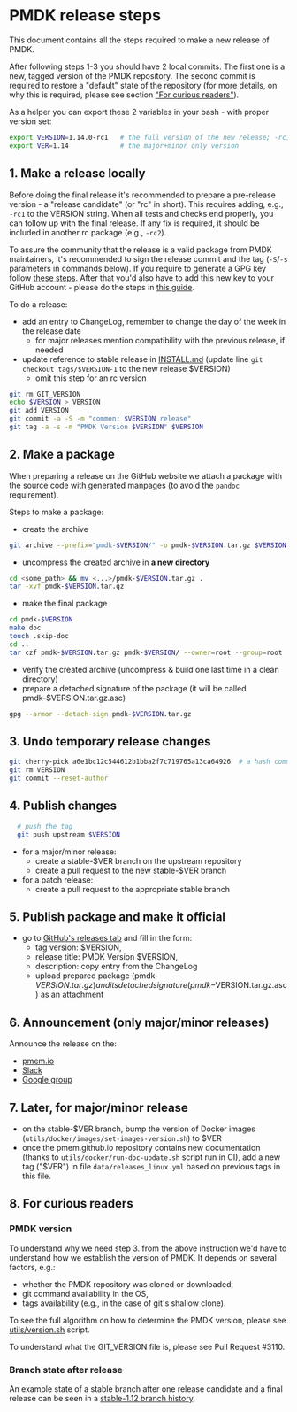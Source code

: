 # PMDK release steps

This document contains all the steps required to make a new release of PMDK.

After following steps 1-3 you should have 2 local commits. The first one is a new, tagged version
of the PMDK repository. The second commit is required to restore a "default" state of the repository
(for more details, on why this is required, please see section ["For curious readers"](#8-for-curious-readers)).

As a helper you can export these 2 variables in your bash - with proper version set:

```bash
export VERSION=1.14.0-rc1   # the full version of the new release; -rc1 included just as an example
export VER=1.14             # the major+minor only version
```

## 1. Make a release locally

Before doing the final release it's recommended to prepare a pre-release version - a "release candidate"
(or "rc" in short). This requires adding, e.g., `-rc1` to the VERSION string. When all tests and checks
end properly, you can follow up with the final release. If any fix is required, it should be included in
another rc package (e.g., `-rc2`).

To assure the community that the release is a valid package from PMDK maintainers, it's recommended to sign the release
commit and the tag (`-S`/`-s` parameters in commands below). If you require to generate a GPG key follow
[these steps](https://docs.github.com/en/authentication/managing-commit-signature-verification/generating-a-new-gpg-key).
After that you'd also have to add this new key to your GitHub account - please do the steps in
[this guide](https://docs.github.com/en/authentication/managing-commit-signature-verification/telling-git-about-your-signing-key).

To do a release:
- add an entry to ChangeLog, remember to change the day of the week in the release date
  - for major releases mention compatibility with the previous release, if needed
- update reference to stable release in [INSTALL.md](INSTALL.md) (update line `git checkout tags/$VERSION-1` to the new release $VERSION)
  - omit this step for an rc version

```bash
git rm GIT_VERSION
echo $VERSION > VERSION
git add VERSION
git commit -a -S -m "common: $VERSION release"
git tag -a -s -m "PMDK Version $VERSION" $VERSION
```

## 2. Make a package

When preparing a release on the GitHub website we attach a package with the source code
with generated manpages (to avoid the `pandoc` requirement).

Steps to make a package:
- create the archive

```bash
git archive --prefix="pmdk-$VERSION/" -o pmdk-$VERSION.tar.gz $VERSION
```

- uncompress the created archive in **a new directory**

```bash
cd <some_path> && mv <...>/pmdk-$VERSION.tar.gz .
tar -xvf pmdk-$VERSION.tar.gz
```

- make the final package

```bash
cd pmdk-$VERSION
make doc
touch .skip-doc
cd ..
tar czf pmdk-$VERSION.tar.gz pmdk-$VERSION/ --owner=root --group=root
```

- verify the created archive (uncompress & build one last time in a clean directory)
- prepare a detached signature of the package (it will be called pmdk-$VERSION.tar.gz.asc)

```bash
gpg --armor --detach-sign pmdk-$VERSION.tar.gz
```

## 3. Undo temporary release changes

```bash
git cherry-pick a6e1bc12c544612b1bba2f7c719765a13ca64926  # a hash commit containing generic undo, called "common: git versions"
git rm VERSION
git commit --reset-author
```

## 4. Publish changes

  ```bash
    # push the tag
    git push upstream $VERSION
  ```

- for a major/minor release:
  - create a stable-$VER branch on the upstream repository
  - create a pull request to the new stable-$VER branch
- for a patch release:
  - create a pull request to the appropriate stable branch

## 5. Publish package and make it official

- go to [GitHub's releases tab](https://github.com/pmem/pmdk/releases/new) and fill in the form:
  - tag version: $VERSION,
  - release title: PMDK Version $VERSION,
  - description: copy entry from the ChangeLog
  - upload prepared package (pmdk-$VERSION.tar.gz) and its detached signature (pmdk-$VERSION.tar.gz.asc) as an attachment

## 6. Announcement (only major/minor releases)

Announce the release on the:
- [pmem.io](https://pmem.io/announcements/)
- [Slack](https://pmem-io.slack.com)
- [Google group](https://groups.google.com/g/pmem )

## 7. Later, for major/minor release

- on the stable-$VER branch, bump the version of Docker images (`utils/docker/images/set-images-version.sh`) to $VER
- once the pmem.github.io repository contains new documentation (thanks to `utils/docker/run-doc-update.sh` script run in CI),
  add a new tag ("$VER") in file `data/releases_linux.yml` based on previous tags in this file.

## 8. For curious readers

### PMDK version
To understand why we need step 3. from the above instruction we'd have to understand how we establish
the version of PMDK. It depends on several factors, e.g.:
 - whether the PMDK repository was cloned or downloaded,
 - git command availability in the OS,
 - tags availability (e.g., in the case of git's shallow clone).

To see the full algorithm on how to determine the PMDK version, please see [utils/version.sh](../utils/version.sh) script.

To understand what the GIT_VERSION file is, please see Pull Request #3110.

### Branch state after release
An example state of a stable branch after one release candidate and a final release can be seen
in a [stable-1.12 branch history](https://github.com/pmem/pmdk/commits/stable-1.12).
